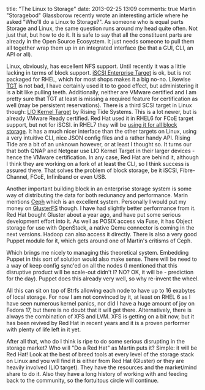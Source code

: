 title: "The Linux to Storage"
date: 2013-02-25 13:09
comments: true
Martin "Storagebod" Glassborow recently wrote an interesting article where he asked "Who'll do a Linux to Storage?". As someone who is equal parts Storage and Linux, the same question runs around my head quite often. Not just that, but how to do it. It is safe to say that all the constituent parts are already in the Open Source Ecosystem. It just needs someone to pull them all together wrap them up in an integrated interface (be that a GUI, CLI, an API or all).

<!--more -->

Linux, obviously, has excellent NFS support. Until recently it was a little lacking in terms of block support. [iSCSI Enterprise Target](https://sourceforge.net/projects/iscsitarget/) is ok, but is not packaged for RHEL, which for most shops makes it a big no-no. Likewise [TGT](https://stgt.sourceforge.net/) is not bad, I have certainly used it to to good effect, but administering it is a bit like pulling teeth. Additionally, neither are VMware certified and I am pretty sure that TGT at  least is missing a required feature for certification as well (may be persistent reservations). There is a third SCSI target in Linux though: [LIO Kernel Target](https://www.linux-iscsi.org/) by Rising Tide Systems. This is a lot newer, but is already VMware Ready certified. Red Hat used it in RHEL6 for FCoE target support, but not for iSCSI. in RHEL7 they will be [using it for all block storage](https://groveronline.com/2012/11/tgtd-lio-in-rhel-7/). It has a much nicer interface than the other targets on Linux, using a very intuitive CLI, nice JSON config files and a rather handy API. Rising Tide are a bit of an unknown however, or at least I thought so. It turns our that both QNAP and Netgear use LIO Kernel Target in their larger devices - hence the VMware certification. In any case, Red Hat are behind it, although I think they are working on a fork of at least the CLI, so I think success is assured there. That solves the problem of block storage, be it iSCSI, Fibre-Channel, FCoE, Infiniband or even USB.

Another important building block in an enterprise storage system is some way of distributing the data for both redunancy and performance. Marin mentions [Ceph](https://ceph.com/) which is an excellent system. Personally I would put my money on [GlusterFS](https://www.gluster.org/) though. I have had slightly better performance from it. Red Hat bought Gluster about a year ago, and have put some serious development effort into it. As well as POSIX access via Fuse, it has Object storage for use with OpenStack, a native Qemu connector is coming in the next versions. Hadoop can also access it directly. There is also a very good Puppet module for it, which gets around one of Martin's critisms of Ceph.

Which brings me nicely to managing this theoretical system. Embedding Puppet in this sort of solution would also make sense. There will be need to a way of keep config sync'ed on all the nodes (I mentioned that this disruptive product will be scale-out didn't I? NO? OK, it will be - prediction for the day). Puppet does this already very well, so why re-invent the wheel.

All this can sit on top of Btrfs allowing each node to have up to 16 exabytes of local storage. For now I am not convinced by it, at least on RHEL 6 as I have seen numerous kernel panics, nor did I have a huge amount of joy on Fedora 17, but there is no doubt that it will get there. Alternatively, there is always the combination of XFS and LVM. XFS is getting on a bit now, but it has been revived by Red Hat in recent years and it is a proven performer with plenty of life left in it yet.

After all that, who do I think is ripe to do some serious disrupting in the storage market? Who will "Do a Red Hat" as Martin puts it? Simple: it will be Red Hat! Look at the best of breed tools at every level of the storage stack on Linux and you will find it is either from Red Hat (Gluster) or they are heavily involved (LIO target). They have the resources and the market/mind share to do it. Also they have a long history of working with and feeding back to the community, so the fortuitous circle will continue.

